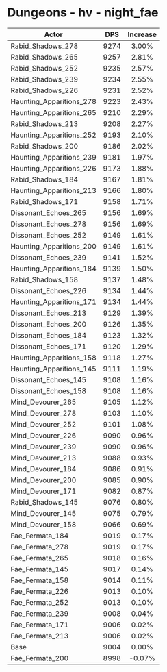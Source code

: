 # Dungeons - hv - night_fae
| Actor | DPS | Increase |
|---|:---:|:---:|
|Rabid_Shadows_278|9274|3.00%|
|Rabid_Shadows_265|9257|2.81%|
|Rabid_Shadows_252|9235|2.57%|
|Rabid_Shadows_239|9234|2.55%|
|Rabid_Shadows_226|9231|2.52%|
|Haunting_Apparitions_278|9223|2.43%|
|Haunting_Apparitions_265|9210|2.29%|
|Rabid_Shadows_213|9208|2.27%|
|Haunting_Apparitions_252|9193|2.10%|
|Rabid_Shadows_200|9186|2.02%|
|Haunting_Apparitions_239|9181|1.97%|
|Haunting_Apparitions_226|9173|1.88%|
|Rabid_Shadows_184|9167|1.81%|
|Haunting_Apparitions_213|9166|1.80%|
|Rabid_Shadows_171|9158|1.71%|
|Dissonant_Echoes_265|9156|1.69%|
|Dissonant_Echoes_278|9156|1.69%|
|Dissonant_Echoes_252|9149|1.61%|
|Haunting_Apparitions_200|9149|1.61%|
|Dissonant_Echoes_239|9141|1.52%|
|Haunting_Apparitions_184|9139|1.50%|
|Rabid_Shadows_158|9137|1.48%|
|Dissonant_Echoes_226|9134|1.44%|
|Haunting_Apparitions_171|9134|1.44%|
|Dissonant_Echoes_213|9129|1.39%|
|Dissonant_Echoes_200|9126|1.35%|
|Dissonant_Echoes_184|9123|1.32%|
|Dissonant_Echoes_171|9120|1.29%|
|Haunting_Apparitions_158|9118|1.27%|
|Haunting_Apparitions_145|9111|1.19%|
|Dissonant_Echoes_145|9108|1.16%|
|Dissonant_Echoes_158|9108|1.16%|
|Mind_Devourer_265|9105|1.12%|
|Mind_Devourer_278|9103|1.10%|
|Mind_Devourer_252|9101|1.08%|
|Mind_Devourer_226|9090|0.96%|
|Mind_Devourer_239|9090|0.96%|
|Mind_Devourer_213|9088|0.93%|
|Mind_Devourer_184|9086|0.91%|
|Mind_Devourer_200|9085|0.90%|
|Mind_Devourer_171|9082|0.87%|
|Rabid_Shadows_145|9076|0.80%|
|Mind_Devourer_145|9075|0.79%|
|Mind_Devourer_158|9066|0.69%|
|Fae_Fermata_184|9019|0.17%|
|Fae_Fermata_278|9019|0.17%|
|Fae_Fermata_265|9018|0.16%|
|Fae_Fermata_145|9017|0.14%|
|Fae_Fermata_158|9014|0.11%|
|Fae_Fermata_226|9013|0.10%|
|Fae_Fermata_252|9013|0.10%|
|Fae_Fermata_239|9008|0.04%|
|Fae_Fermata_171|9006|0.02%|
|Fae_Fermata_213|9006|0.02%|
|Base|9004|0.00%|
|Fae_Fermata_200|8998|-0.07%|
